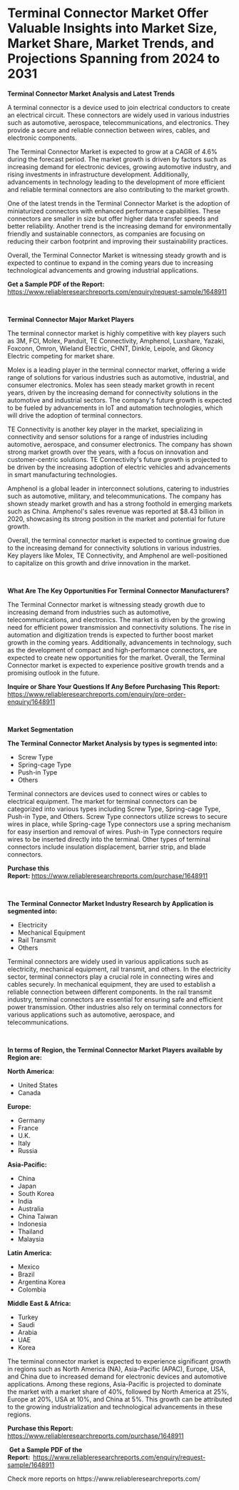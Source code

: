 <p><h1>Terminal Connector Market Offer Valuable Insights into Market Size, Market Share, Market Trends, and Projections Spanning from 2024 to 2031</h1></p><p><strong>Terminal Connector Market Analysis and Latest Trends</strong></p>
<p><p>A terminal connector is a device used to join electrical conductors to create an electrical circuit. These connectors are widely used in various industries such as automotive, aerospace, telecommunications, and electronics. They provide a secure and reliable connection between wires, cables, and electronic components.</p><p>The Terminal Connector Market is expected to grow at a CAGR of 4.6% during the forecast period. The market growth is driven by factors such as increasing demand for electronic devices, growing automotive industry, and rising investments in infrastructure development. Additionally, advancements in technology leading to the development of more efficient and reliable terminal connectors are also contributing to the market growth.</p><p>One of the latest trends in the Terminal Connector Market is the adoption of miniaturized connectors with enhanced performance capabilities. These connectors are smaller in size but offer higher data transfer speeds and better reliability. Another trend is the increasing demand for environmentally friendly and sustainable connectors, as companies are focusing on reducing their carbon footprint and improving their sustainability practices.</p><p>Overall, the Terminal Connector Market is witnessing steady growth and is expected to continue to expand in the coming years due to increasing technological advancements and growing industrial applications.</p></p>
<p><strong>Get a Sample PDF of the Report:&nbsp;</strong> <a href="https://www.reliableresearchreports.com/enquiry/request-sample/1648911">https://www.reliableresearchreports.com/enquiry/request-sample/1648911</a></p>
<p>&nbsp;</p>
<p><strong>Terminal Connector Major Market Players</strong></p>
<p><p>The terminal connector market is highly competitive with key players such as 3M, FCI, Molex, Panduit, TE Connectivity, Amphenol, Luxshare, Yazaki, Foxconn, Omron, Wieland Electric, CHNT, Dinkle, Leipole, and Gkoncy Electric competing for market share.</p><p>Molex is a leading player in the terminal connector market, offering a wide range of solutions for various industries such as automotive, industrial, and consumer electronics. Molex has seen steady market growth in recent years, driven by the increasing demand for connectivity solutions in the automotive and industrial sectors. The company's future growth is expected to be fueled by advancements in IoT and automation technologies, which will drive the adoption of terminal connectors.</p><p>TE Connectivity is another key player in the market, specializing in connectivity and sensor solutions for a range of industries including automotive, aerospace, and consumer electronics. The company has shown strong market growth over the years, with a focus on innovation and customer-centric solutions. TE Connectivity's future growth is projected to be driven by the increasing adoption of electric vehicles and advancements in smart manufacturing technologies.</p><p>Amphenol is a global leader in interconnect solutions, catering to industries such as automotive, military, and telecommunications. The company has shown steady market growth and has a strong foothold in emerging markets such as China. Amphenol's sales revenue was reported at $8.43 billion in 2020, showcasing its strong position in the market and potential for future growth.</p><p>Overall, the terminal connector market is expected to continue growing due to the increasing demand for connectivity solutions in various industries. Key players like Molex, TE Connectivity, and Amphenol are well-positioned to capitalize on this growth and drive innovation in the market.</p></p>
<p>&nbsp;</p>
<p><strong>What Are The Key Opportunities For Terminal Connector Manufacturers?</strong></p>
<p><p>The Terminal Connector market is witnessing steady growth due to increasing demand from industries such as automotive, telecommunications, and electronics. The market is driven by the growing need for efficient power transmission and connectivity solutions. The rise in automation and digitization trends is expected to further boost market growth in the coming years. Additionally, advancements in technology, such as the development of compact and high-performance connectors, are expected to create new opportunities for the market. Overall, the Terminal Connector market is expected to experience positive growth trends and a promising outlook in the future.</p></p>
<p><strong>Inquire or Share Your Questions If Any Before Purchasing This Report:</strong> <a href="https://www.reliableresearchreports.com/enquiry/pre-order-enquiry/1648911">https://www.reliableresearchreports.com/enquiry/pre-order-enquiry/1648911</a></p>
<p>&nbsp;</p>
<p><strong>Market Segmentation</strong></p>
<p><strong>The Terminal Connector Market Analysis by types is segmented into:</strong></p>
<p><ul><li>Screw Type</li><li>Spring-cage Type</li><li>Push-in Type</li><li>Others</li></ul></p>
<p><p>Terminal connectors are devices used to connect wires or cables to electrical equipment. The market for terminal connectors can be categorized into various types including Screw Type, Spring-cage Type, Push-in Type, and Others. Screw Type connectors utilize screws to secure wires in place, while Spring-cage Type connectors use a spring mechanism for easy insertion and removal of wires. Push-in Type connectors require wires to be inserted directly into the terminal. Other types of terminal connectors include insulation displacement, barrier strip, and blade connectors.</p></p>
<p><strong>Purchase this Report:&nbsp;</strong><a href="https://www.reliableresearchreports.com/purchase/1648911">https://www.reliableresearchreports.com/purchase/1648911</a></p>
<p>&nbsp;</p>
<p><strong>The Terminal Connector Market Industry Research by Application is segmented into:</strong></p>
<p><ul><li>Electricity</li><li>Mechanical Equipment</li><li>Rail Transmit</li><li>Others</li></ul></p>
<p><p>Terminal connectors are widely used in various applications such as electricity, mechanical equipment, rail transmit, and others. In the electricity sector, terminal connectors play a crucial role in connecting wires and cables securely. In mechanical equipment, they are used to establish a reliable connection between different components. In the rail transmit industry, terminal connectors are essential for ensuring safe and efficient power transmission. Other industries also rely on terminal connectors for various applications such as automotive, aerospace, and telecommunications.</p></p>
<p>&nbsp;</p>
<p><strong>In terms of Region, the Terminal Connector Market Players available by Region are:</strong></p>
<p>
    <p> <strong> North America: </strong>
        <ul>
            <li>United States</li>
            <li>Canada</li>
        </ul>
        </p> 
    <p> <strong> Europe: </strong>
        <ul>
            <li>Germany</li>
            <li>France</li>
            <li>U.K.</li>
            <li>Italy</li>
            <li>Russia</li>
        </ul>
        </p> 
    <p> <strong> Asia-Pacific: </strong>
        <ul>
            <li>China</li>
            <li>Japan</li>
            <li>South Korea</li>
            <li>India</li>
            <li>Australia</li>
            <li>China Taiwan</li>
            <li>Indonesia</li>
            <li>Thailand</li>
            <li>Malaysia</li>
        </ul>
        </p> 
    <p> <strong> Latin America: </strong>
        <ul>
            <li>Mexico</li>
            <li>Brazil</li>
            <li>Argentina Korea</li>
            <li>Colombia</li>
        </ul>
        </p> 
    <p> <strong> Middle East & Africa: </strong>
        <ul>
            <li>Turkey</li>
            <li>Saudi</li>
            <li>Arabia</li>
            <li>UAE</li>
            <li>Korea</li>
        </ul>
    </p>
    </p>
<p><p>The terminal connector market is expected to experience significant growth in regions such as North America (NA), Asia-Pacific (APAC), Europe, USA, and China due to increased demand for electronic devices and automotive applications. Among these regions, Asia-Pacific is projected to dominate the market with a market share of 40%, followed by North America at 25%, Europe at 20%, USA at 10%, and China at 5%. This growth can be attributed to the growing industrialization and technological advancements in these regions.</p></p>
<p><strong>Purchase this Report: </strong><a href="https://www.reliableresearchreports.com/purchase/1648911">https://www.reliableresearchreports.com/purchase/1648911</a></p>
<p>&nbsp;<strong>Get a Sample PDF of the Report:&nbsp;&nbsp;</strong><a href="https://www.reliableresearchreports.com/enquiry/request-sample/1648911">https://www.reliableresearchreports.com/enquiry/request-sample/1648911</a></p>
<p><strong></strong></p>
<p>Check more reports on https://www.reliableresearchreports.com/</p>